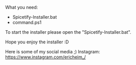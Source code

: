 What you need:
- Spicetify-Installer.bat
- command.ps1

To start the installer please open the "Spicetify-Installer.bat".

Hope you enjoy the installer :D

Here is some of my social media ;)
Instagram: https://www.instagram.com/ericheim_/
